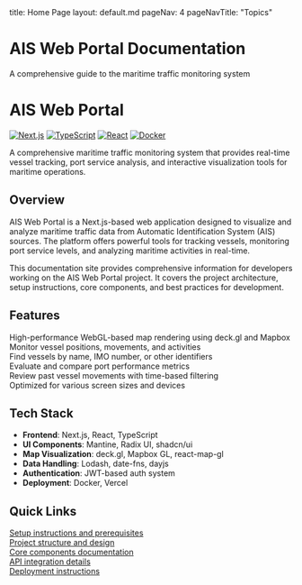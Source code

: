 <frontmatter>
  title: Home Page
  layout: default.md
  pageNav: 4
  pageNavTitle: "Topics"
</frontmatter>

<br>

<div class="bg-primary text-white px-2 py-5 mb-4">
  <div class="container">
    <h1 class="display-5 no-index">AIS Web Portal Documentation</h1>
    <p class="lead">A comprehensive guide to the maritime traffic monitoring system</p>
  </div>
</div>

# AIS Web Portal

[![Next.js](https://img.shields.io/badge/Next.js-15.x-black?style=flat-square&logo=next.js)](https://nextjs.org/)
[![TypeScript](https://img.shields.io/badge/TypeScript-5.x-blue?style=flat-square&logo=typescript)](https://www.typescriptlang.org/)
[![React](https://img.shields.io/badge/React-19.x-61DAFB?style=flat-square&logo=react)](https://reactjs.org/)
[![Docker](https://img.shields.io/badge/Docker-Ready-2496ED?style=flat-square&logo=docker)](https://www.docker.com/)

A comprehensive maritime traffic monitoring system that provides real-time vessel tracking, port service analysis, and interactive visualization tools for maritime operations.

## Overview

AIS Web Portal is a Next.js-based web application designed to visualize and analyze maritime traffic data from Automatic Identification System (AIS) sources. The platform offers powerful tools for tracking vessels, monitoring port service levels, and analyzing maritime activities in real-time.

<box type="info">
This documentation site provides comprehensive information for developers working on the AIS Web Portal project. It covers the project architecture, setup instructions, core components, and best practices for development.
</box>

## Features

<div class="row">
  <div class="col-md-6">
    <panel header="**Interactive Map Visualization**" type="primary">
      High-performance WebGL-based map rendering using deck.gl and Mapbox
    </panel>
  </div>
  <div class="col-md-6">
    <panel header="**Real-time Vessel Tracking**" type="primary">
      Monitor vessel positions, movements, and activities
    </panel>
  </div>
</div>

<div class="row mt-3">
  <div class="col-md-6">
    <panel header="**Advanced Search Capabilities**" type="primary">
      Find vessels by name, IMO number, or other identifiers
    </panel>
  </div>
  <div class="col-md-6">
    <panel header="**Port Service Level Analysis**" type="primary">
      Evaluate and compare port performance metrics
    </panel>
  </div>
</div>

<div class="row mt-3">
  <div class="col-md-6">
    <panel header="**Historical Data Analysis**" type="primary">
      Review past vessel movements with time-based filtering
    </panel>
  </div>
  <div class="col-md-6">
    <panel header="**Responsive Design**" type="primary">
      Optimized for various screen sizes and devices
    </panel>
  </div>
</div>

## Tech Stack

-   **Frontend**: Next.js, React, TypeScript
-   **UI Components**: Mantine, Radix UI, shadcn/ui
-   **Map Visualization**: deck.gl, Mapbox GL, react-map-gl
-   **Data Handling**: Lodash, date-fns, dayjs
-   **Authentication**: JWT-based auth system
-   **Deployment**: Docker, Vercel

## Quick Links

<div class="row">
  <div class="col-md-4">
    <panel header="**Getting Started**" type="success">
      <a href="{{baseUrl}}/contents/getting-started.html">Setup instructions and prerequisites</a>
    </panel>
  </div>
  <div class="col-md-4">
    <panel header="**Architecture**" type="success">
      <a href="{{baseUrl}}/contents/architecture.html">Project structure and design</a>
    </panel>
  </div>
  <div class="col-md-4">
    <panel header="**Components**" type="success">
      <a href="{{baseUrl}}/contents/components/map.html">Core components documentation</a>
    </panel>
  </div>
</div>

<div class="row mt-3">
  <div class="col-md-4">
    <panel header="**API**" type="success">
      <a href="{{baseUrl}}/contents/api.html">API integration details</a>
    </panel>
  </div>
  <div class="col-md-4">
    <panel header="**Deployment**" type="success">
      <a href="{{baseUrl}}/contents/deployment.html">Deployment instructions</a>
    </panel>
  </div>
</div>
